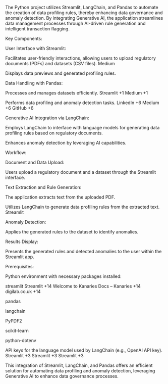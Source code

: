 ​The Python project utilizes Streamlit, LangChain, and Pandas to automate the creation of data profiling rules, thereby enhancing data governance and anomaly detection. By integrating Generative AI, the application streamlines data management processes through AI-driven rule generation and intelligent transaction flagging.​

Key Components:

User Interface with Streamlit:

Facilitates user-friendly interactions, allowing users to upload regulatory documents (PDFs) and datasets (CSV files).​
Medium

Displays data previews and generated profiling rules.​

Data Handling with Pandas:

Processes and manages datasets efficiently.​
Streamlit
+1
Medium
+1

Performs data profiling and anomaly detection tasks.​
LinkedIn
+6
Medium
+6
GitHub
+6

Generative AI Integration via LangChain:

Employs LangChain to interface with language models for generating data profiling rules based on regulatory documents.​

Enhances anomaly detection by leveraging AI capabilities.​

Workflow:

Document and Data Upload:

Users upload a regulatory document and a dataset through the Streamlit interface.​

Text Extraction and Rule Generation:

The application extracts text from the uploaded PDF.​

Utilizes LangChain to generate data profiling rules from the extracted text.​
Streamlit

Anomaly Detection:

Applies the generated rules to the dataset to identify anomalies.​

Results Display:

Presents the generated rules and detected anomalies to the user within the Streamlit app.​

Prerequisites:

Python environment with necessary packages installed:​

streamlit​
Streamlit
+14
Welcome to Kanaries Docs – Kanaries
+14
digilab.co.uk
+14

pandas​

langchain​

PyPDF2​

scikit-learn​

python-dotenv​

API keys for the language model used by LangChain (e.g., OpenAI API key).​
Streamlit
+3
Streamlit
+3
Streamlit
+3

This integration of Streamlit, LangChain, and Pandas offers an efficient solution for automating data profiling and anomaly detection, leveraging Generative AI to enhance data governance processes.
